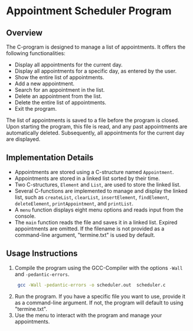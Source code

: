 # **Appointment Scheduler Program**

## **Overview**
The C-program is designed to manage a list of appointments. It offers the following functionalities:
- Display all appointments for the current day.
- Display all appointments for a specific day, as entered by the user.
- Show the entire list of appointments.
- Add a new appointment.
- Search for an appointment in the list.
- Delete an appointment from the list.
- Delete the entire list of appointments.
- Exit the program.

The list of appointments is saved to a file before the program is closed. Upon starting the program, this file is read, and any past appointments are automatically deleted. Subsequently, all appointments for the current day are displayed.

## **Implementation Details**
- Appointments are stored using a C-structure named `Appointment`.
- Appointments are stored in a linked list sorted by their time.
- Two C-structures, `Element` and `List`, are used to store the linked list.
- Several C-functions are implemented to manage and display the linked list, such as `createList`, `clearList`, `insertElement`, `findElement`, `deleteElement`, `printAppointment`, and `printList`.
- A `menu` function displays eight menu options and reads input from the console.
- The `main` function reads the file and saves it in a linked list. Expired appointments are omitted. If the filename is not provided as a command-line argument, "termine.txt" is used by default.

## **Usage Instructions**
1. Compile the program using the GCC-Compiler with the options `-Wall` and `-pedantic-errors`.
   ```bash
    gcc -Wall -pedantic-errors -o scheduler.out  scheduler.c
   ```
3. Run the program. If you have a specific file you want to use, provide it as a command-line argument. If not, the program will default to using "termine.txt".
4. Use the menu to interact with the program and manage your appointments.
